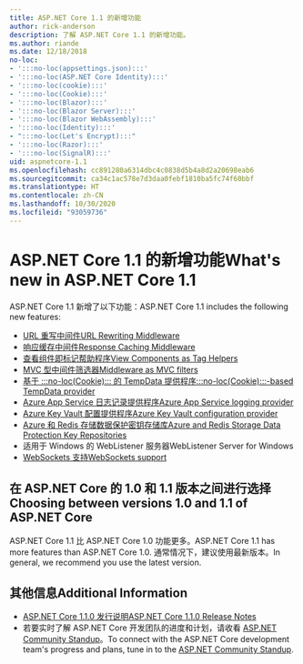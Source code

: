 ```yaml
---
title: ASP.NET Core 1.1 的新增功能
author: rick-anderson
description: 了解 ASP.NET Core 1.1 的新增功能。
ms.author: riande
ms.date: 12/18/2018
no-loc:
- ':::no-loc(appsettings.json):::'
- ':::no-loc(ASP.NET Core Identity):::'
- ':::no-loc(cookie):::'
- ':::no-loc(Cookie):::'
- ':::no-loc(Blazor):::'
- ':::no-loc(Blazor Server):::'
- ':::no-loc(Blazor WebAssembly):::'
- ':::no-loc(Identity):::'
- ":::no-loc(Let's Encrypt):::"
- ':::no-loc(Razor):::'
- ':::no-loc(SignalR):::'
uid: aspnetcore-1.1
ms.openlocfilehash: cc891280a6314dbc4c0838d5b4a8d2a20698eab6
ms.sourcegitcommit: ca34c1ac578e7d3daa0febf1810ba5fc74f60bbf
ms.translationtype: HT
ms.contentlocale: zh-CN
ms.lasthandoff: 10/30/2020
ms.locfileid: "93059736"
---
```

# <a name="whats-new-in-aspnet-core-11"></a><span data-ttu-id="cd012-103">ASP.NET Core 1.1 的新增功能</span><span class="sxs-lookup"><span data-stu-id="cd012-103">What's new in ASP.NET Core 1.1</span></span>

<span data-ttu-id="cd012-104">ASP.NET Core 1.1 新增了以下功能：</span><span class="sxs-lookup"><span data-stu-id="cd012-104">ASP.NET Core 1.1 includes the following new features:</span></span>

- [<span data-ttu-id="cd012-105">URL 重写中间件</span><span class="sxs-lookup"><span data-stu-id="cd012-105">URL Rewriting Middleware</span></span>](xref:fundamentals/url-rewriting)
- [<span data-ttu-id="cd012-106">响应缓存中间件</span><span class="sxs-lookup"><span data-stu-id="cd012-106">Response Caching Middleware</span></span>](xref:performance/caching/middleware)
- [<span data-ttu-id="cd012-107">查看组件即标记帮助程序</span><span class="sxs-lookup"><span data-stu-id="cd012-107">View Components as Tag Helpers</span></span>](xref:mvc/views/view-components#invoking-a-view-component-as-a-tag-helper)
- [<span data-ttu-id="cd012-108">MVC 型中间件筛选器</span><span class="sxs-lookup"><span data-stu-id="cd012-108">Middleware as MVC filters</span></span>](xref:mvc/controllers/filters#using-middleware-in-the-filter-pipeline)
- [<span data-ttu-id="cd012-109">基于 :::no-loc(Cookie)::: 的 TempData 提供程序</span><span class="sxs-lookup"><span data-stu-id="cd012-109">:::no-loc(Cookie):::-based TempData provider</span></span>](xref:fundamentals/app-state#tempdata)
- [<span data-ttu-id="cd012-110">Azure App Service 日志记录提供程序</span><span class="sxs-lookup"><span data-stu-id="cd012-110">Azure App Service logging provider</span></span>](xref:fundamentals/logging/index#azure-app-service-provider)
- [<span data-ttu-id="cd012-111">Azure Key Vault 配置提供程序</span><span class="sxs-lookup"><span data-stu-id="cd012-111">Azure Key Vault configuration provider</span></span>](xref:security/key-vault-configuration)
- [<span data-ttu-id="cd012-112">Azure 和 Redis 存储数据保护密钥存储库</span><span class="sxs-lookup"><span data-stu-id="cd012-112">Azure and Redis Storage Data Protection Key Repositories</span></span>](xref:security/data-protection/implementation/key-storage-providers)
- <span data-ttu-id="cd012-113">适用于 Windows 的 WebListener 服务器</span><span class="sxs-lookup"><span data-stu-id="cd012-113">WebListener Server for Windows</span></span>
- [<span data-ttu-id="cd012-114">WebSockets 支持</span><span class="sxs-lookup"><span data-stu-id="cd012-114">WebSockets support</span></span>](xref:fundamentals/websockets)

## <a name="choosing-between-versions-10-and-11-of-aspnet-core"></a><span data-ttu-id="cd012-115">在 ASP.NET Core 的 1.0 和 1.1 版本之间进行选择</span><span class="sxs-lookup"><span data-stu-id="cd012-115">Choosing between versions 1.0 and 1.1 of ASP.NET Core</span></span>

<span data-ttu-id="cd012-116">ASP.NET Core 1.1 比 ASP.NET Core 1.0 功能更多。</span><span class="sxs-lookup"><span data-stu-id="cd012-116">ASP.NET Core 1.1 has more features than ASP.NET Core 1.0.</span></span> <span data-ttu-id="cd012-117">通常情况下，建议使用最新版本。</span><span class="sxs-lookup"><span data-stu-id="cd012-117">In general, we recommend you use the latest version.</span></span>

## <a name="additional-information"></a><span data-ttu-id="cd012-118">其他信息</span><span class="sxs-lookup"><span data-stu-id="cd012-118">Additional Information</span></span>

- [<span data-ttu-id="cd012-119">ASP.NET Core 1.1.0 发行说明</span><span class="sxs-lookup"><span data-stu-id="cd012-119">ASP.NET Core 1.1.0 Release Notes</span></span>](https://github.com/dotnet/aspnetcore/releases/tag/1.1.0)
- <span data-ttu-id="cd012-120">若要实时了解 ASP.NET Core 开发团队的进度和计划，请收看 [ASP.NET Community Standup](https://live.asp.net/)。</span><span class="sxs-lookup"><span data-stu-id="cd012-120">To connect with the ASP.NET Core development team's progress and plans, tune in to the [ASP.NET Community Standup](https://live.asp.net/).</span></span>
